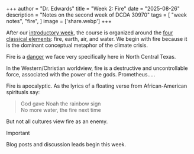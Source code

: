+++
author = "Dr. Edwards"
title = "Week 2: Fire"
date = "2025-08-26"
description = "Notes on the second week of DCDA 30970"
tags = [
    "week notes",
    "fire",
]
image = ['share.webp']
+++

After our [introductory week](../week-01), the course is organized around the [four classical elements](https://en.wikipedia.org/wiki/Classical_element): fire, earth, air, and water. We begin with fire because it is the dominant conceptual metaphor of the climate crisis. 


Fire is a [danger](https://www.fireweatheravalanche.org/fire/state/texas) we face very specifically here in North Central Texas. 

In the Western/Christian worldview, fire is a destructive and uncontrollable force, associated with the power of the gods. Prometheus.....



Fire is apocalyptic. As the lyrics of a floating verse from African-American spirituals say:

> God gave Noah the rainbow sign      
> No more water, the fire next time

But not all cultures view fire as an enemy. 







> [!IMPORTANT]
> Blog posts and discussion leads begin this week. 